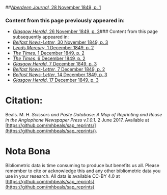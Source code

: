 ##[*Aberdeen Journal*, 28 November 1849, p. 1](https://mhbeals.github.io/sap_html/Aberdeen-Journal/Aberdeen-Journal-28-November-1849-p-1)

### Content from this page previously appeared in:
+ [*Glasgow Herald*, 26 November 1849, p. 3](https://mhbeals.github.io/sap_html/Glasgow-Herald/Glasgow-Herald-26-November-1849-p-3)### Content from this page subsequently appeared in:
+ [*Belfast News-Letter*, 30 November 1849, p. 3](https://mhbeals.github.io/sap_html/Belfast-News-Letter/Belfast-News-Letter-30-November-1849-p-3)
+ [*Leeds Mercury*, 1 December 1849, p. 2](https://mhbeals.github.io/sap_html/Leeds-Mercury/Leeds-Mercury-1-December-1849-p-2)
+ [*The Times*, 1 December 1849, p. 2](https://mhbeals.github.io/sap_html/The-Times/The-Times-1-December-1849-p-2)
+ [*The Times*, 6 December 1849, p. 2](https://mhbeals.github.io/sap_html/The-Times/The-Times-6-December-1849-p-2)
+ [*Glasgow Herald*, 7 December 1849, p. 3](https://mhbeals.github.io/sap_html/Glasgow-Herald/Glasgow-Herald-7-December-1849-p-3)
+ [*Belfast News-Letter*, 7 December 1849, p. 2](https://mhbeals.github.io/sap_html/Belfast-News-Letter/Belfast-News-Letter-7-December-1849-p-2)
+ [*Belfast News-Letter*, 14 December 1849, p. 3](https://mhbeals.github.io/sap_html/Belfast-News-Letter/Belfast-News-Letter-14-December-1849-p-3)
+ [*Glasgow Herald*, 17 December 1849, p. 3](https://mhbeals.github.io/sap_html/Glasgow-Herald/Glasgow-Herald-17-December-1849-p-3)
                    
# Citation: 

Beals. M. H. *Scissors and Paste Database: A Map of Reprinting and Reuse in the Anglophone Newspaper Press v.1.0.1.* 2 June 2017. Available at [https://github.com/mhbeals/sap_reprints/](https://github.com/mhbeals/sap_reprints/). 
                    
# Nota Bona

Bibliometric data is time consuming to produce but benefits us all. Please remember to cite or acknowledge this and any other bibliometric data you use in your research. All data is available CC-BY 4.0 at [https://github.com/mhbeals/sap_reprints](https://github.com/mhbeals/sap_reprints)